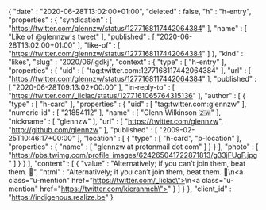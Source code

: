 {
  "date" : "2020-06-28T13:02:00+01:00",
  "deleted" : false,
  "h" : "h-entry",
  "properties" : {
    "syndication" : [ "https://twitter.com/glennzw/status/1277168117442064384" ],
    "name" : [ "Like of @glennzw's tweet" ],
    "published" : [ "2020-06-28T13:02:00+01:00" ],
    "like-of" : [ "https://twitter.com/glennzw/status/1277168117442064384" ]
  },
  "kind" : "likes",
  "slug" : "2020/06/igdkj",
  "context" : {
    "type" : [ "h-entry" ],
    "properties" : {
      "uid" : [ "tag:twitter.com:1277168117442064384" ],
      "url" : [ "https://twitter.com/glennzw/status/1277168117442064384" ],
      "published" : [ "2020-06-28T09:13:02+00:00" ],
      "in-reply-to" : [ "https://twitter.com/_liclac/status/1277161065764315136" ],
      "author" : [ {
        "type" : [ "h-card" ],
        "properties" : {
          "uid" : [ "tag:twitter.com:glennzw" ],
          "numeric-id" : [ "21854112" ],
          "name" : [ "Glenn Wilkinson 🇿🇼" ],
          "nickname" : [ "glennzw" ],
          "url" : [ "https://twitter.com/glennzw", "http://github.com/glennzw" ],
          "published" : [ "2009-02-25T10:46:17+00:00" ],
          "location" : [ {
            "type" : [ "h-card", "p-location" ],
            "properties" : {
              "name" : [ "glennzw at protonmail dot com" ]
            }
          } ],
          "photo" : [ "https://pbs.twimg.com/profile_images/624265041722871813/g33jFUgF.jpg" ]
        }
      } ],
      "content" : [ {
        "value" : "Alternatively; if you can’t join them, beat them. 🥊",
        "html" : "Alternatively; if you can’t join them, beat them. 🥊\n<a class=\"u-mention\" href=\"https://twitter.com/_liclac\"></a>\n<a class=\"u-mention\" href=\"https://twitter.com/kieranmch\"></a>"
      } ]
    }
  },
  "client_id" : "https://indigenous.realize.be"
}
